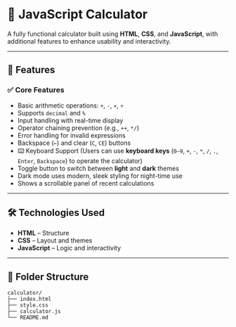 # 🧮 JavaScript Calculator

A fully functional calculator built using **HTML**, **CSS**, and **JavaScript**, with additional features to enhance usability and interactivity.

---

## 🚀 Features

### ✅ Core Features
- Basic arithmetic operations: `+`, `-`, `×`, `÷`
- Supports `decimal` and `%`
- Input handling with real-time display
- Operator chaining prevention (e.g., `++`, `*/`)
- Error handling for invalid expressions
- Backspace (`←`) and clear (`C`, `CE`) buttons
- ⌨️ Keyboard Support (Users can use **keyboard keys** (`0–9`, `+`, `-`, `*`, `/`, `.`, `Enter`, `Backspace`) to operate the calculator)
- Toggle button to switch between **light** and **dark** themes
- Dark mode uses modern, sleek styling for night-time use
- Shows a scrollable panel of recent calculations

---

## 🛠️ Technologies Used

- **HTML** – Structure
- **CSS** – Layout and themes
- **JavaScript** – Logic and interactivity

---

## 📁 Folder Structure

```plaintext
calculator/
├── index.html
├── style.css
├── calculator.js
└── README.md
